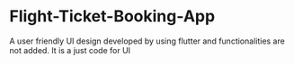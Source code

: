 # Flight-Ticket-Booking-App
A user friendly UI design developed by using flutter and functionalities are not added. It is a just code for UI
